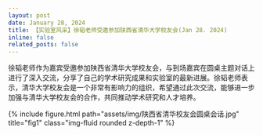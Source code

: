 ```yaml
---
layout: post
date: January 28, 2024
title: 【实验室风采】徐韬老师受邀参加陕西省清华大学校友会(Jan 28. 2024)
inline: false
related_posts: false
---
```


徐韬老师作为嘉宾受邀参加陕西省清华大学校友会，与到场嘉宾在圆桌主题对话上进行了深入交流，分享了自己的学术研究成果和实验室的最新进展。徐韬老师表示，清华大学校友会是一个非常有影响力的组织，希望通过此次交流，能够进一步加强与清华大学校友会的合作，共同推动学术研究和人才培养。

<div class="row justify-content-sm-center">
    <div class="col-sm-10 mt-3 mt-md-0">
        {% include figure.html path="assets/img/陕西省清华校友会圆桌会话.jpg" title="fig1" class="img-fluid rounded z-depth-1" %}
    </div>
</div>